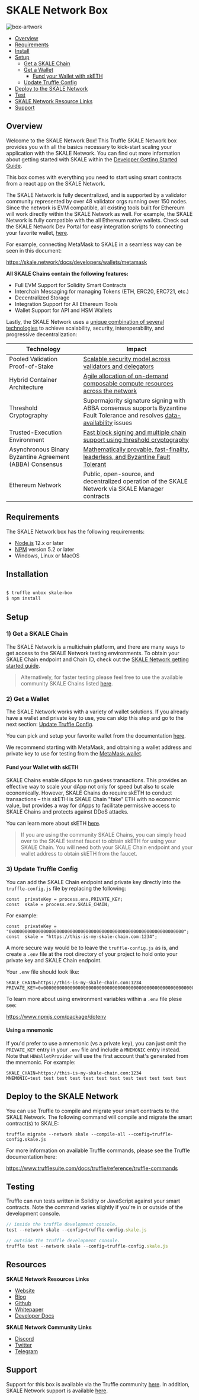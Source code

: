 

# SKALE Network Box

![box-artwork](https://github.com/skalenetwork/skale-box/blob/master/truffle-skale.png?raw=true)
  
-  [Overview](#overview)
-  [Requirements](#requirements)
-  [Install](#installation)
-  [Setup](#setup)
	*  [Get a SKALE Chain](#1-get-a-skale-chain)
	*  [Get a Wallet](#2-get-a-wallet)
    	*  [Fund your Wallet with skETH](#fund-your-wallet-with-sketh)
	*  [Update Truffle Config](#3-update-truffle-config)
-  [Deploy to the SKALE Network](#deploy-to-the-skale-network)
-  [Test](#testing)
-  [SKALE Network Resource Links](#resources)
-  [Support](#support)

  ## Overview

Welcome to the SKALE Network Box! This Truffle SKALE Network box provides you with all the basics necessary to kick-start scaling your application with the SKALE Network. You can find out more information about getting started with SKALE within the [Developer Getting Started Guide](https://skale.network/docs/developers/getting-started/beginner).

This box comes with everything you need to start using smart contracts from a react app on the SKALE Network.   

The SKALE Network is fully decentralized, and is supported by a validator community represented by over 48 validator orgs running over 150 nodes. Since the network is EVM compatible, all existing tools built for Ethereum will work directly within the SKALE Network as well. For example, the SKALE Network is fully compatible with the all Ethereum native wallets. Check out the SKALE Network Dev Portal for easy integration scripts fo connecting your favorite wallet, [here](https://skale.network/docs/developers/wallets/getting-started).

For example, connecting MetaMask to SKALE in a seamless way can be seen in this document:

https://skale.network/docs/developers/wallets/metamask

**All SKALE Chains contain the following features:**

* Full EVM Support for Solidity Smart Contracts
* Interchain Messaging for managing Tokens (ETH, ERC20, ERC721, etc.)
* Decentralized Storage
* Integration Support for All Ethereum Tools
* Wallet Support for API and HSM Wallets

Lastly, the SKALE Network uses a [unique combination of several technologies](https://skale.network/blog/technical-highlights) to achieve scalability, security, interoperability, and progressive decentralization:

| Technology | Impact |
|--|--|
| Pooled Validation Proof-of-Stake | [Scalable security model across validators and delegators](https://skale.network/blog/the-skale-network-why-randomness-rotation-and-incentives-are-critical-for-secure-scaling/) |
|Hybrid Container Architecture | [Agile allocation of on-demand composable compute resources across the network](https://skale.network/blog/containerization-the-future-of-decentralized-infrastructure/) |
| Threshold Cryptography | Supermajority signature signing with ABBA consensus supports Byzantine Fault Tolerance and resolves [data-availability](https://skale.network/blog/the-data-availability-problem/) issues |
| Trusted-Execution Environment | [Fast block signing and multiple chain support using threshold cryptography](https://github.com/skalenetwork/SGXWallet) |
| Asynchronous Binary Byzantine Agreement (ABBA) Consensus | [Mathematically provable, fast-finality, leaderless, and Byzantine Fault Tolerant](https://skale.network/blog/skale-consensus/) |
| Ethereum Network | Public, open-source, and decentralized operation of the SKALE Network via SKALE Manager contracts |

## Requirements

The SKALE Network box has the following requirements:

- [Node.js](https://nodejs.org/) 12.x or later
- [NPM](https://docs.npmjs.com/cli/) version 5.2 or later
- Windows, Linux or MacOS

## Installation

```bash

$ truffle unbox skale-box
$ npm install

```

## Setup

###  1) Get a SKALE Chain

The SKALE Network is a multichain platform, and there are many ways to get access to the SKALE Network testing environments. To obtain your SKALE Chain endpoint and Chain ID, check out the [SKALE Network getting started guide](https://skale.network/docs/developers/getting-started/beginner).

> Alternatively, for faster testing please feel free to use the available community SKALE Chains listed [here](https://forum.skale.network/t/skale-chain-sdk).

### 2) Get a Wallet
The SKALE Network works with a variety of wallet solutions. If you already have a wallet and private key to use, you can skip this step and go to the next section: [Update Truffle Config](#update-truffle-config).

You can pick and setup your favorite wallet from the documentation [here](https://skale.network/docs/developers/wallets/getting-started).

We recommend starting with MetaMask, and obtaining a wallet address and private key to use for testing from the [MetaMask wallet](https://metamask.io/).

#### Fund your Wallet with skETH
SKALE Chains enable dApps to run gasless transactions. This provides an effective way to scale your dApp not only for speed but also to scale economically. However, SKALE Chains do require skETH to conduct transactions – this skETH is SKALE Chain "fake" ETH with no economic value, but provides a way for dApps to facilitate permissive access to SKALE Chains and protects against DDoS attacks.

You can learn more about skETH [here](https://skale.network/docs/developers/skale-chain-eth).

> If you are using the community SKALE Chains, you can simply head over to the SKALE testnet faucet to obtain skETH for using your SKALE Chain. You will need both your SKALE Chain endpoint and your wallet address to obtain skETH from the faucet. 

### 3) Update Truffle Config

You can add the SKALE Chain endpoint and private key directly into the `truffle-config.js` file by replacing the following:

```
const  privateKey = process.env.PRIVATE_KEY;
const  skale = process.env.SKALE_CHAIN;
```

For example:
```
const  privateKey = "0x0000000000000000000000000000000000000000000000000000000000000000";
const  skale = "https://this-is-my-skale-chain.com:1234";
```

A more secure way would be to leave the `truffle-config.js` as is, and create a `.env` file at the root directory of your project to hold onto your private key and SKALE Chain endpoint.

Your `.env` file should look like:

```
SKALE_CHAIN=https://this-is-my-skale-chain.com:1234 
PRIVATE_KEY=0x0000000000000000000000000000000000000000000000000000000000000000
```

To learn more about using environment variables within a `.env` file plese see:

https://www.npmjs.com/package/dotenv

#### Using a mnemonic

If you'd prefer to use a mnemonic (vs a private key), you can just omit the `PRIVATE_KEY` entry in your `.env` file and include a `MNEMONIC` entry instead. Note that `HDWalletProvider` will use the first account that's generated from the mnemonic. For example:

```
SKALE_CHAIN=https://this-is-my-skale-chain.com:1234 
MNEMONIC=test test test test test test test test test test test test
```

## Deploy to the SKALE Network
You can use Truffle to compile and migrate your smart contracts to the SKALE Network. The following command will compile and migrate the smart contract(s) to SKALE:

```
truffle migrate --network skale --compile-all --config=truffle-config.skale.js
```


For more information on available Truffle commands, please see the Truffle documentation here:

https://www.trufflesuite.com/docs/truffle/reference/truffle-commands



## Testing
Truffle can run tests written in Solidity or JavaScript against your smart contracts. Note the command varies slightly if you're in or outside of the development console.

   ```javascript
   // inside the truffle development console.
   test --network skale --config=truffle-config.skale.js

   // outside the truffle development console.
   truffle test --network skale --config=truffle-config.skale.js
   ```
## Resources

**SKALE Network Resources Links**
- [Website](https://skale.network)
- [Blog](https://skale.network/blog)
- [Github](https://github.com/skalenetwork)
- [Whitepaper](https://skale.network/whitepaper)
- [Developer Docs](https://skale.network/docs/developers/overview)

**SKALE Network Community Links**
- [Discord](http://skale.chat)
- [Twitter](https://twitter.com/skalenetwork)
- [Telegram](https://t.me/skaleofficial)

## Support

Support for this box is available via the Truffle community [here](https://www.trufflesuite.com/community). In addition, SKALE Network support is available [here](http://skale.chat).
